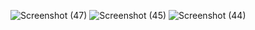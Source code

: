 ![Screenshot (47)](https://user-images.githubusercontent.com/46420571/96994994-1ee53380-154b-11eb-96d7-1a93c3c9e180.png)
![Screenshot (45)](https://user-images.githubusercontent.com/46420571/96995013-2573ab00-154b-11eb-8f82-7a94f210d6b6.png)
![Screenshot (44)](https://user-images.githubusercontent.com/46420571/96995028-2ad0f580-154b-11eb-93c3-8ca9a1c63cbb.png)
